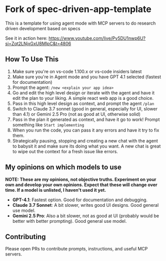 # Fork of spec-driven-app-template
This is a template for using agent mode with MCP servers to do research driven development based on specs

See it in action here: https://www.youtube.com/live/Pv5DU1nwp6U?si=Zqt2LNjxGxU8MIpC&t=4806

## How To Use This

1. Make sure you're on vs-code 1.100.x or vs-code insiders latest
1. Make sure you're in Agent mode and you have GPT 4.1 selected (fastest for documentation)
1. Prompt the agent: `/new <explain your app idea>`
1. Go and edit the high level design or iterate with the agent and have it edit the plan to your liking. A simple react web app is a good choice.
1. Pass in this high level design as context, and prompt the agent `/plan`
1. Switch to Claude 3.7 sonnet (good in general, especially for UI, slower than 4.1) or Gemini 2.5 Pro (not as good at UI, otherwise solid)
1. Pass in the plan it generated as context, and have it go to work! Prompt something like `Start implementing`
1. When you run the code, you can pass it any errors and have it try to fix them.
1. Strategically pausing, stopping and creating a new chat with the agent to babysit it and make sure its doing what you want. A new chat is great to wipe out the context for a fresh issue like errors.

## My opinions on which models to use

**NOTE: These are my opinions, not objective truths. Experiment on your own and develop your own opinions. Expect that these will change over time. If a model is unlisted, I haven't used it yet.**

- **GPT-4.1**: Fastest option. Good for documentation and debugging.
- **Claude 3.7 Sonnet**: A bit slower, writes good UI designs. Good general use model.
- **Gemini 2.5 Pro**: Also a bit slower, not as good at UI (probably would be better with better prompting). Good general use model.

## Contributing

Please open PRs to contribute prompts, instructions, and useful MCP servers.
